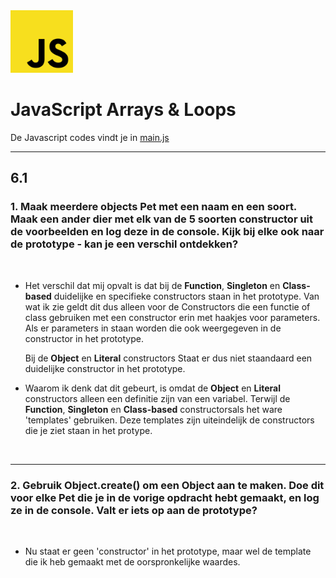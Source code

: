 <img src="../../images/javascript_logo.png" alt="Sass logo" height="100" >

<br>

# JavaScript Arrays & Loops
De Javascript codes vindt je in [main.js](./main.js)
<hr>

## 6.1

### 1. Maak meerdere objects Pet met een naam en een soort. Maak een ander dier met elk van de 5 soorten constructor uit de voorbeelden en log deze in de console. Kijk bij elke ook naar de prototype - kan je een verschil ontdekken?
<br>

- Het verschil dat mij opvalt is dat bij de **Function**, **Singleton** en **Class-based** duidelijke en specifieke constructors staan in het prototype. Van wat ik zie geldt dit dus alleen voor de Constructors die een functie of class gebruiken met een constructor erin met haakjes voor parameters. Als er parameters in staan worden die ook weergegeven in de constructor in het prototype.

    Bij de **Object** en **Literal** constructors Staat er dus niet staandaard een duidelijke constructor in het prototype.

- Waarom ik denk dat dit gebeurt, is omdat de **Object** en **Literal** constructors alleen een definitie zijn van een variabel. Terwijl de **Function**, **Singleton** en **Class-based** constructorsals het ware 'templates' gebruiken. Deze templates zijn uiteindelijk de constructors die je ziet staan in het protype.

<br><hr>

### 2. Gebruik Object.create() om een Object aan te maken. Doe dit voor elke Pet die je in de vorige opdracht hebt gemaakt, en log ze in de console. Valt er iets op aan de prototype?
<br>

- Nu staat er geen 'constructor' in het prototype, maar wel de template die ik heb gemaakt met de oorspronkelijke waardes.